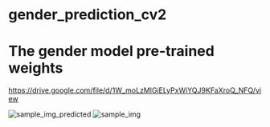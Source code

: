 # gender_prediction_cv2


# The gender model pre-trained weights

https://drive.google.com/file/d/1W_moLzMlGiELyPxWiYQJ9KFaXroQ_NFQ/view


![sample_img_predicted](https://user-images.githubusercontent.com/114220536/194712708-d0d177c9-b44f-4a7f-978a-488ffed049a0.jpg)
![sample_img](https://user-images.githubusercontent.com/114220536/194712710-e4786cdf-8306-4c99-b153-99e34269136d.jpg)
